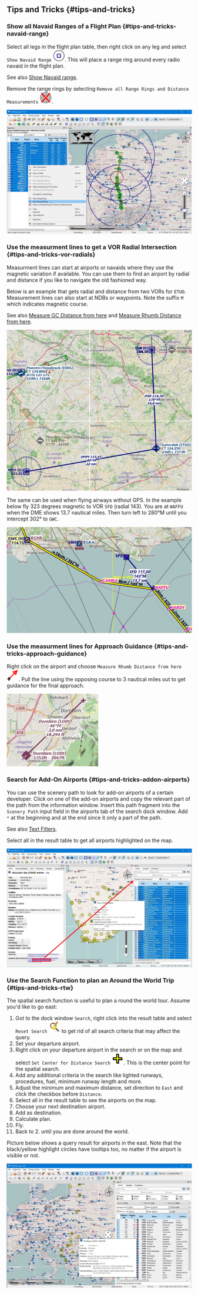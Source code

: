 ## Tips and Tricks {#tips-and-tricks}

### Show all Navaid Ranges of a Flight Plan {#tips-and-tricks-navaid-range}

Select all legs in the flight plan table, then right click on any leg and select `Show Navaid Range` ![Show Navaid Range](../images/icons/navrange.png). This will place a range ring around every radio navaid in the flight plan.

See also [Show Navaid range](MAPDISPLAY#show-navaid-range).

Remove the range rings by selecting `Remove all Range Rings and Distance Measurements` ![Remove all Range Rings and Distance Measurements](../images/icons/rangeringsoff.png).

![Range Rings](../images/tutorial/tipsrangerings.jpg)

### Use the measurment lines to get a VOR Radial Intersection {#tips-and-tricks-vor-radials}

Measurment lines can start at airports or navaids where they use the magnetic variation if available. You can use them to find an airport by radial and distance if you like to navigate the old fashioned way.

Below is an example that gets radial and distance from two VORs for `ETUO`. Measurement lines can also start at NDBs or waypoints. Note the suffix `M` which indicates magnetic course.

See also [Measure GC Distance from here](MAPDISPLAY#measure-gc-distance-from-here) and [Measure Rhumb Distance from here](MAPDISPLAY#measure-rhumb-distance-from-here).

![VOR Radials](../images/tutorial/tipvor.jpg)

The same can be used when flying airways without GPS. In the example below fly 323 degrees magnetic to VOR `SFD` \(radial 143\). You are at `WAFFU` when the DME shows 13.7 nautical miles. Then turn left to 280°M until you intercept 302° to `GWC`.

![VOR Airways](../images/tutorial/tipvorairway.jpg)

### Use the measurment lines for Approach Guidance {#tips-and-tricks-approach-guidance}

Right click on the airport and choose `Measure Rhumb Distance from here` ![Measure Rhumb Distance from here](../images/icons/distancemeasurerhumb.png). Pull the line using the opposing course to 3 nautical miles out to get guidance for the final approach.

![Approach Guidance](../images/tutorial/tipsapproach.jpg)

### Search for Add-On Airports {#tips-and-tricks-addon-airports}

You can use the scenery path to look for add-on airports of a certain developer. Click on one of the add-on airports and copy the relevant part of the path from the information window. Insert this path fragment into the `Scenery Path` input field in the airports tab of the search dock window. Add `*` at the beginning and at the end since it only a part of the path.

See also [Text Filters](SEARCH.md#text-filters).

Select all in the result table to get all airports highlighted on the map.

![Search Add-On](../images/tutorial/tipscenery.jpg)

### Use the Search Function to plan an Around the World Trip {#tips-and-tricks-rtw}

The spatial search function is useful to plan a round the world tour.
Assume you'd like to go east:

1. Got to the dock window `Search`, right click into the result table and select `Reset Search` ![Reset Search](../images/icons/clear.png) to get rid of all search criteria that may affect the query.
2. Set your departure airport.
2. Right click on your departure airport in the search or on the map and select `Set Center for Distance Search` ![Set Center for Distance Search](../images/icons/mark.png). This is the center point for the spatial search.
3. Add any additional criteria in the search like lighted runways, procedures, fuel, minimum runway length and more.
4. Adjust the minimum and maximum distance, set direction to `East` and click the checkbox before `Distance`.
5. Select all in the result table to see the airports on the map.
5. Choose your next destination airport.
6. Add as destination.
7. Calculate plan.
8. Fly.
9. Back to 2. until you are done around the world.

Picture below shows a query result for airports in the east. Note that the black/yellow highlight circles have tooltips too, no matter if the airport is visible or not.

![Approach Guidance](../images/tutorial/tiprtw.jpg)

